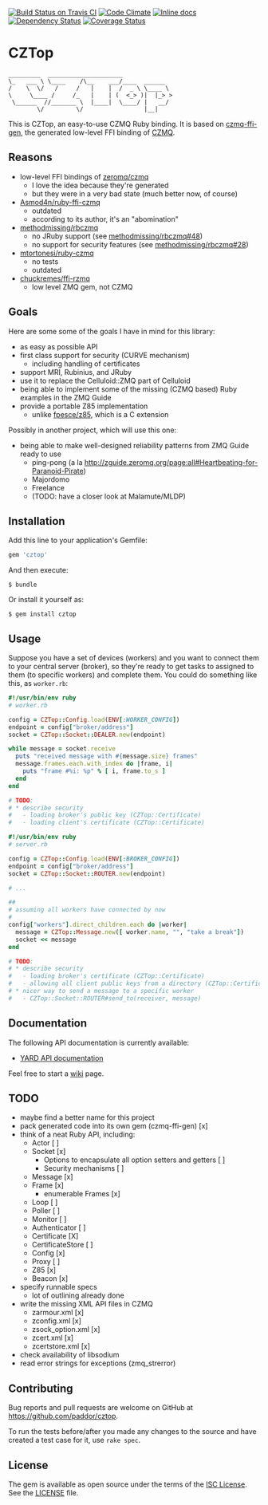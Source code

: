 [![Build Status on Travis CI](https://travis-ci.org/paddor/cztop.svg?branch=master)](https://travis-ci.org/paddor/cztop?branch=master)
[![Code Climate](https://codeclimate.com/repos/56677a7849f50a141c001784/badges/48f3cca3c62df9e4b17b/gpa.svg)](https://codeclimate.com/repos/56677a7849f50a141c001784/feed)
[![Inline docs](http://inch-ci.org/github/paddor/cztop.svg?branch=master&style=shields)](http://inch-ci.org/github/paddor/cztop)
[![Dependency Status](https://gemnasium.com/paddor/cztop.svg)](https://gemnasium.com/paddor/cztop)
[![Coverage Status](https://coveralls.io/repos/paddor/cztop/badge.svg?branch=master&service=github)](https://coveralls.io/github/paddor/cztop?branch=master)

# CZTop

```
_________  _____________________
\_   ___ \ \____    /\__    ___/____  ______
/    \  \/   /     /   |    |  /  _ \ \____ \
\     \____ /     /_   |    | (  <_> )|  |_> >
 \______  //_______ \  |____|  \____/ |   __/
        \/         \/                 |__|
```

This is CZTop, an easy-to-use CZMQ Ruby binding. It is based on
[czmq-ffi-gen](https://github.com/paddor/czmq-ffi-gen), the generated low-level FFI
binding of [CZMQ](https://github.com/zeromq/czmq).

## Reasons

* low-level FFI bindings of [zeromq/czmq](https://github.com/zeromq/czmq)
  * I love the idea because they're generated
  * but they were in a very bad state (much better now, of course)
* [Asmod4n/ruby-ffi-czmq](https://github.com/Asmod4n/ruby-ffi-czmq)
  * outdated
  * according to its author, it's an "abomination"
* [methodmissing/rbczmq](https://github.com/methodmissing/rbczmq)
  * no JRuby support (see [methodmissing/rbczmq#48](https://github.com/methodmissing/rbczmq/issues/48))
  * no support for security features (see [methodmissing/rbczmq#28](https://github.com/methodmissing/rbczmq/issues/28))
* [mtortonesi/ruby-czmq](https://github.com/mtortonesi/ruby-czmq)
  * no tests
  * outdated
* [chuckremes/ffi-rzmq](https://github.com/chuckremes/ffi-rzmq)
  * low level ZMQ gem, not CZMQ

## Goals

Here are some some of the goals I have in mind for this library:

* as easy as possible API
* first class support for security (CURVE mechanism)
  * including handling of certificates
* support MRI, Rubinius, and JRuby
* use it to replace the Celluloid::ZMQ part of Celluloid
* being able to implement some of the missing (CZMQ based) Ruby examples in the ZMQ Guide
* provide a portable Z85 implementation
  * unlike [fpesce/z85](https://github.com/fpesce/z85), which is a C extension

Possibly in another project, which will use this one:

* being able to make well-designed reliability patterns from ZMQ Guide ready to use
  - ping-pong (a la http://zguide.zeromq.org/page:all#Heartbeating-for-Paranoid-Pirate)
  - Majordomo
  - Freelance
  - (TODO: have a closer look at Malamute/MLDP)

## Installation

Add this line to your application's Gemfile:

```ruby
gem 'cztop'
```

And then execute:

    $ bundle

Or install it yourself as:

    $ gem install cztop

## Usage

Suppose you have a set of devices (workers) and you want to connect them to
your central server (broker), so they're ready to get tasks to assigned to them
(to specific workers) and complete them. You could do something like this, as
`worker.rb`:

```ruby
#!/usr/bin/env ruby
# worker.rb

config = CZTop::Config.load(ENV[:WORKER_CONFIG])
endpoint = config["broker/address"]
socket = CZTop::Socket::DEALER.new(endpoint)

while message = socket.receive
  puts "received message with #{message.size} frames"
  message.frames.each.with_index do |frame, i|
    puts "frame #%i: %p" % [ i, frame.to_s ]
  end
end

# TODO:
# * describe security
#   - loading broker's public key (CZTop::Certificate)
#   - loading client's certificate (CZTop::Certificate)
```

```ruby
#!/usr/bin/env ruby
# server.rb

config = CZTop::Config.load(ENV[:BROKER_CONFIG])
endpoint = config["broker/address"]
socket = CZTop::Socket::ROUTER.new(endpoint)

# ...

##
# assuming all workers have connected by now
#
config["workers"].direct_children.each do |worker|
  message = CZTop::Message.new([ worker.name, "", "take a break"])
  socket << message
end

# TODO:
# * describe security
#   - loading broker's certificate (CZTop::Certificate)
#   - allowing all client public keys from a directory (CZTop::CertificateStore)
# * nicer way to send a message to a specific worker
#   - CZTop::Socket::ROUTER#send_to(receiver, message)
```

## Documentation

The following API documentation is currently available:

* [YARD API documentation](http://www.rubydoc.info/github/paddor/cztop)

Feel free to start a [wiki](https://github.com/paddor/cztop/wiki) page.

## TODO

* maybe find a better name for this project
* pack generated code into its own gem (czmq-ffi-gen) [x]
* think of a neat Ruby API, including:
  - Actor [ ]
  - Socket [x]
    - Options to encapsulate all option setters and getters [ ]
    - Security mechanisms [ ]
  - Message [x]
  - Frame [x]
    - enumerable Frames [x]
  - Loop [ ]
  - Poller [ ]
  - Monitor [ ]
  - Authenticator [ ]
  - Certificate [X]
  - CertificateStore [ ]
  - Config [x]
  - Proxy [ ]
  - Z85 [x]
  - Beacon [x]
* specify runnable specs
  - lot of outlining already done
* write the missing XML API files in CZMQ
  - zarmour.xml [x]
  - zconfig.xml [x]
  - zsock_option.xml [x]
  - zcert.xml [x]
  - zcertstore.xml [x]
* check availability of libsodium
* read error strings for exceptions (zmq_strerror)

## Contributing

Bug reports and pull requests are welcome on GitHub at https://github.com/paddor/cztop.

To run the tests before/after you made any changes to the source and have
created a test case for it, use `rake spec`.

## License

The gem is available as open source under the terms of the [ISC License](http://opensource.org/licenses/ISC).
See the [LICENSE](https://github.com/paddor/cztop/blob/master/LICENSE) file.

